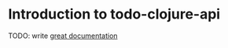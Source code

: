 # Introduction to todo-clojure-api

TODO: write [great documentation](http://jacobian.org/writing/what-to-write/)
